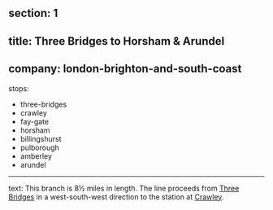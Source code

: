 ﻿section: 1
----
title: Three Bridges to Horsham & Arundel
----
company: london-brighton-and-south-coast
----
stops:
- three-bridges
- crawley
- fay-gate
- horsham
- billingshurst
- pulborough
- amberley
- arundel
----
text: This branch is 8½ miles in length. The line proceeds from [Three Bridges](/stations/crawley) in a west-south-west direction to the station at [Crawley](/stations/crawley).

